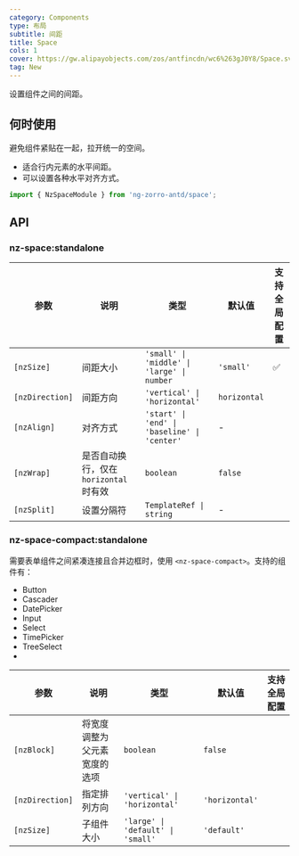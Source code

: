 ```yaml
---
category: Components
type: 布局
subtitle: 间距
title: Space
cols: 1
cover: https://gw.alipayobjects.com/zos/antfincdn/wc6%263gJ0Y8/Space.svg
tag: New
---
```


设置组件之间的间距。

## 何时使用

避免组件紧贴在一起，拉开统一的空间。

- 适合行内元素的水平间距。
- 可以设置各种水平对齐方式。

```ts
import { NzSpaceModule } from 'ng-zorro-antd/space';
```

## API

### nz-space:standalone

| 参数            | 说明                                   | 类型                                         | 默认值       | 支持全局配置 |
| --------------- | -------------------------------------- | -------------------------------------------- | ------------ | ------------ |
| `[nzSize]`      | 间距大小                               | `'small' \| 'middle' \| 'large' \| number`   | `'small'`    | ✅            |
| `[nzDirection]` | 间距方向                               | `'vertical' \| 'horizontal'`                 | `horizontal` |              |
| `[nzAlign]`     | 对齐方式                               | `'start' \| 'end' \| 'baseline' \| 'center'` | -            |              |
| `[nzWrap]`      | 是否自动换行，仅在 `horizontal` 时有效 | `boolean`                                    | `false`      |              |
| `[nzSplit]`     | 设置分隔符                             | `TemplateRef \| string`                      | -            |              |

### nz-space-compact:standalone

需要表单组件之间紧凑连接且合并边框时，使用 `<nz-space-compact>`。支持的组件有：

- Button
- Cascader
- DatePicker
- Input
- Select
- TimePicker
- TreeSelect
-
| 参数            | 说明                         | 类型                              | 默认值         | 支持全局配置 |
| --------------- | ---------------------------- | --------------------------------- | -------------- | ------------ |
| `[nzBlock]`     | 将宽度调整为父元素宽度的选项 | `boolean`                         | `false`        |              |
| `[nzDirection]` | 指定排列方向                 | `'vertical' \| 'horizontal'`      | `'horizontal'` |              |
| `[nzSize]`      | 子组件大小                   | `'large' \| 'default' \| 'small'` | `'default'`    |              |
